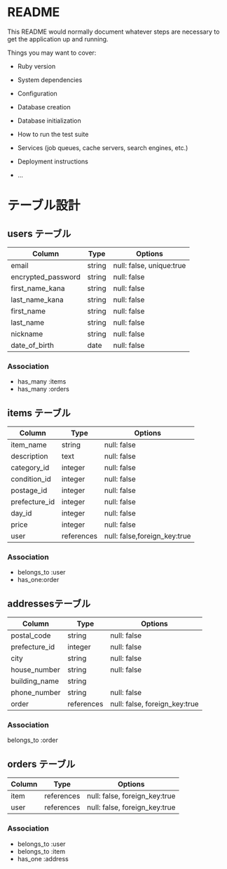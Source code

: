 # README

This README would normally document whatever steps are necessary to get the
application up and running.

Things you may want to cover:

* Ruby version

* System dependencies

* Configuration

* Database creation

* Database initialization

* How to run the test suite

* Services (job queues, cache servers, search engines, etc.)

* Deployment instructions

* ...

# テーブル設計

## users テーブル

| Column             | Type   | Options     |
| ------------------ | ------ | ----------- |
| email              | string | null: false, unique:true |
| encrypted_password | string | null: false |
| first_name_kana    | string | null: false |
| last_name_kana     | string | null: false |
| first_name         | string | null: false |
| last_name          | string | null: false |
| nickname           | string | null: false |
| date_of_birth      | date   | null: false |

### Association

- has_many :items
- has_many :orders

## items テーブル

| Column             | Type      | Options     |
| ------------------ | ------    | ----------- |
| item_name          | string    | null: false |
| description        | text      | null: false |
| category_id        | integer   | null: false |
| condition_id       | integer   | null: false |
| postage_id         | integer   | null: false |
| prefecture_id      | integer   | null: false |
| day_id             | integer   | null: false |
| price              | integer   | null: false |
| user               | references| null: false,foreign_key:true |

### Association

- belongs_to :user
- has_one:order

##  addressesテーブル

| Column             | Type    | Options    |
| ------------------ | ------  | -----------|
| postal_code        | string  | null: false|
| prefecture_id      | integer | null: false|
| city               | string  | null: false|
| house_number       | string  | null: false|
| building_name      | string  |            |
| phone_number       | string  | null: false|
| order              | references | null: false, foreign_key:true |

### Association
belongs_to  :order

## orders テーブル

| Column             | Type       | Options                       |
| ------------------ | -----------| ------------------------------|
| item               | references | null: false, foreign_key:true |
| user               | references | null: false, foreign_key:true |

### Association

- belongs_to :user
- belongs_to :item
- has_one :address


